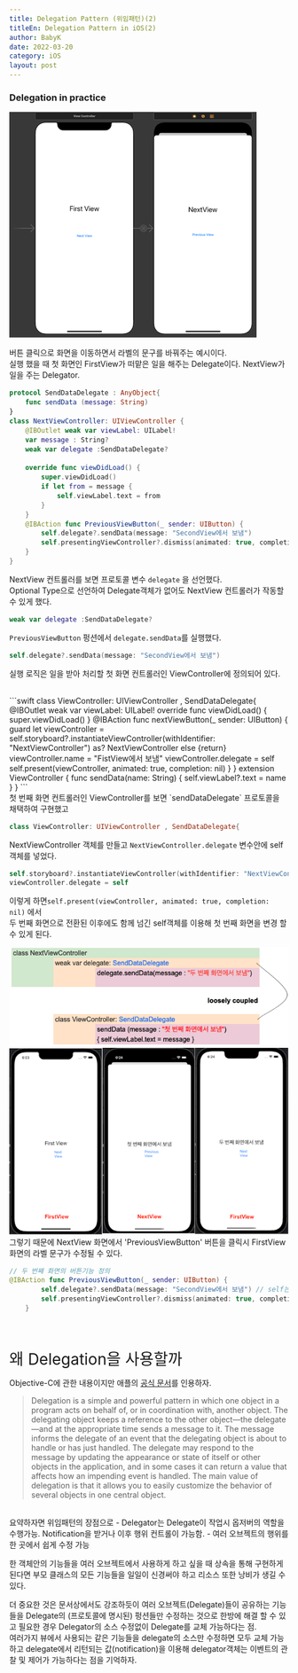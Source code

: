 ```yaml
---
title: Delegation Pattern (위임패턴)(2)
titleEn: Delegation Pattern in iOS(2)
author: BabyK
date: 2022-03-20
category: iOS
layout: post
---
```


### Delegation in practice

<img src="/img/2022-03-20-iosDelegationPattern2_1.png" >

버튼 클릭으로 화면을 이동하면서 라벨의 문구를 바꿔주는 예시이다.  
실행 했을 때 첫 화면인 FirstView가 떠맡은 일을 해주는 Delegate이다. NextView가 일을 주는 Delegator.

```swift
protocol SendDataDelegate : AnyObject{
    func sendData (message: String)
}
class NextViewController: UIViewController {
    @IBOutlet weak var viewLabel: UILabel!
    var message : String?
    weak var delegate :SendDataDelegate?

    override func viewDidLoad() {
        super.viewDidLoad()
        if let from = message {
            self.viewLabel.text = from
        }
    }
    @IBAction func PreviousViewButton(_ sender: UIButton) {
        self.delegate?.sendData(message: "SecondView에서 보냄")
        self.presentingViewController?.dismiss(animated: true, completion: nil)
    }
}
```

NextView 컨트롤러를 보면 프로토콜 변수 `delegate` 을 선언했다.    
Optional Type으로 선언하여 Delegate객체가 없어도 NextView 컨트롤러가 작동할 수 있게 했다.
```swift
weak var delegate :SendDataDelegate?
```
`PreviousViewButton` 펑션에서 `delegate.sendData`를 실행했다.  
```swift
self.delegate?.sendData(message: "SecondView에서 보냄")
```
실행 로직은 일을 받아 처리할 첫 화면 컨트롤러인 ViewController에 정의되어 있다.

<br>
```swift
class ViewController: UIViewController , SendDataDelegate{
    @IBOutlet weak var viewLabel: UILabel!
    override func viewDidLoad() {
        super.viewDidLoad()
    }
    @IBAction func nextViewButton(_ sender: UIButton) {
        guard let viewController = self.storyboard?.instantiateViewController(withIdentifier: "NextViewController") as? NextViewController else {return}
        viewController.name = "FistView에서 보냄"
        viewController.delegate = self
        self.present(viewController, animated: true, completion: nil)
    }
}
extension ViewController {
    func sendData(name: String) {
        self.viewLabel?.text = name
    }
}
```
<br>
첫 번째 화면 컨트롤러인 ViewController를 보면 `sendDataDelegate` 프로토콜을 채택하여 구현했고  

```swift
class ViewController: UIViewController , SendDataDelegate{
```
NextViewController 객체를 만들고 `NextViewController.delegate` 변수안에 self 객체를 넣었다.
```swift
self.storyboard?.instantiateViewController(withIdentifier: "NextViewController") ...
viewController.delegate = self
```

이렇게 하면`self.present(viewController, animated: true, completion: nil)` 에서  
두 번째 화면으로 전환된 이후에도 함께 넘긴 self객체를 이용해 첫 번째 화면을 변경 할 수 있게 된다.  

<img src="/img/2022-03-20-iosDelegationPattern2_2.png" >

<img src="/img/2022-03-20-iosDelegationPattern2_3.png" >

<br>
그렇기 때문에 NextView 화면에서 'PreviousViewButton' 버튼을 클릭시  
FirstView 화면의 라벨 문구가 수정될 수 있다.

```swift
// 두 번째 화면의 버튼기능 정의
@IBAction func PreviousViewButton(_ sender: UIButton) {
        self.delegate?.sendData(message: "SecondView에서 보냄") // self는 첫번째 화면 객체
        self.presentingViewController?.dismiss(animated: true, completion: nil)
    }
```
<br>
<br>
 
<span style="font-size:200%">왜 Delegation을 사용할까</span>

Objective-C에 관한 내용이지만 애플의 [공식 문서][1]를 인용하자.
>Delegation is a simple and powerful pattern in which one object in a program acts on behalf of, or in coordination with, another object. The delegating object keeps a reference to the other object—the delegate—and at the appropriate time sends a message to it. The message informs the delegate of an event that the delegating object is about to handle or has just handled. The delegate may respond to the message by updating the appearance or state of itself or other objects in the application, and in some cases it can return a value that affects how an impending event is handled. The main value of delegation is that it allows you to easily customize the behavior of several objects in one central object.

<br>
요약하자면 위임패턴의 장점으로  
- Delegator는 Delegate이 작업시 옵저버의 역할을 수행가능. Notification을 받거나 이후 행위 컨트롤이 가능함.
- 여러 오브젝트의 행위를 한 곳에서 쉽게 수정 가능  

한 객체안의 기능들을 여러 오브젝트에서 사용하게 하고 싶을 때 상속을 통해 구현하게 된다면 부모 클래스의 모든 기능들을 일일이 신경써야 하고 리소스 또한 낭비가 생길 수 있다.  

더 중요한 것은 문서상에서도 강조하듯이 여러 오브젝트(Delegate)들이 공유하는 기능들을 Delegate의 (프로토콜에 명시된) 펑션들만 수정하는 것으로 한방에 해결 할 수 있고 필요한 경우 Delegator의 소스 수정없이 Delegate를 교체 가능하다는 점.
<br>
여러가지 뷰에서 사용되는 같은 기능들을 delegate의 소스만 수정하면 모두 교체 가능하고 delegate에서 리턴되는 값(notification)을 이용해 delegator객체는 이벤트의 관찰 및 제어가 가능하다는 점을 기억하자.  
<br>

[1]: https://developer.apple.com/library/archive/documentation/General/Conceptual/DevPedia-CocoaCore/Delegation.html

